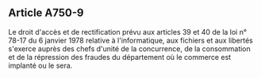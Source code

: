 Article A750-9
----
Le droit d'accès et de rectification prévu aux articles 39 et 40 de la loi n°
78-17 du 6 janvier 1978 relative à l'informatique, aux fichiers et aux libertés
s'exerce auprès des chefs d'unité de la concurrence, de la consommation et de la
répression des fraudes du département où le commerce est implanté ou le sera.
